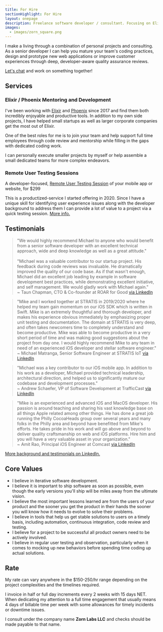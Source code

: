 ```yaml
---
title: For Hire
sectionHighlight: For Hire
layout: onepage
description: Freelance software developer / consultant. Focusing on Elixir, Phoenix, iOS, teaching and mentoring. 
images:
  - images/zorn_square.png
---
```


I make a living through a combination of personal projects and consulting. As a senior developer I can help you mature your team's coding practices, design and prototype new web applications or improve customer experiences through deep, developer-aware quality assurance reviews.

[Let's chat](mailto:zorn@zornlabs.com) and work on something together!

## Services

### Elixir / Phoenix Mentoring and Development

I've been working with [Elixir](https://elixir-lang.org) and [Phoenix](https://www.phoenixframework.org) since 2017 and find them both incredibly enjoyable and productive tools. In addition to my own side projects, I have helped small startups as well as larger corporate companies get the most out of Elixir.

One of the best roles for me is to join your team and help support full time employees through code review and mentorship while filling in the gaps with dedicated coding work. 

I can personally execute smaller projects by myself or help assemble a small dedicated teams for more complex endeavors.

### Remote User Testing Sessions

A developer-focused, [Remote User Testing Session](/user-testing/) of your mobile app or website, for $299 

This is a productized-service I started offering in 2020. Since I have a unique skill for identifying user experience issues along with the developer background to address them I can provide a lot of value to a project via a quick testing session. [More info.](/user-testing/)

## Testimonials

<blockquote class="testimonial" cite="https://www.linkedin.com/in/mikezornek/">
"We would highly recommend Michael to anyone who would benefit from a senior software developer with an excellent technical approach, wide and deep knowledge as well as a great attitude."<br />
<br />
"Michael was a valuable contributor to our startup project. His feedback during code reviews was invaluable. He dramatically improved the quality of our code base. As if that wasn't enough, Michael did an excellent job leading by example in software development best practices, while demonstrating excellent initiative, and self management. We would gladly work with Michael again."

<footer>~ Taun Chapman, CTO & Co-founder at ROAR for Good <a href="https://www.linkedin.com/in/mikezornek/">via LinkedIn</a></footer>
</blockquote>

<blockquote class="testimonial" cite="https://www.linkedin.com/in/mikezornek/">
"Mike and I worked together at STRATIS in 2019/2020 where he helped my team gain momentum on our iOS SDK which is written in Swift.  Mike is an extremely thoughtful and thorough developer, and makes his experience obvious immediately by emphasizing proper unit testing and documentation. The domain at STRATIS is very deep, and often takes newcomers time to completely understand and become productive.  Mike was able to become productive in a very short period of time and was making good suggestions about the project from day one.  I would highly recommend Mike to any team in need of an experienced iOS developer and stellar software engineer."
<footer>~ Michael Matranga, 
Senior Software Engineer at STRATIS IoT <a href="https://www.linkedin.com/in/mikezornek/">via LinkedIn</a></footer>
</blockquote>

<blockquote class="testimonial" cite="https://www.linkedin.com/in/mikezornek/">
"Michael was a key contributor to our iOS mobile app. In addition to his work as a developer, Michael provided technical leadership, architectural direction, and helped us to significantly mature our codebase and development processes." 
<footer>~ Andrew Schaefer, VP of Software Development at TrafficCast <a href="https://www.linkedin.com/in/mikezornek/">via LinkedIn</a></footer>
</blockquote>

<blockquote class="testimonial" cite="https://www.linkedin.com/in/mikezornek/">
"Mike is an experienced and advanced iOS and MacOS developer. His passion is around teaching and sharing his vast knowledge base on all things Apple related among other things. He has done a great job running the Philly CocoaHeads group over several years and many folks in the Philly area and beyond have benefitted from Mike's efforts. He takes pride in his work and will go above and beyond to deliver quality craftsmanship on web and iOS platforms. Hire him and you will have a very valuable asset in your organization." 
<footer>~ Amit Rao, Principal iOS Engineer at Comcast <a href="https://www.linkedin.com/in/mikezornek/">via LinkedIn</a></footer>
</blockquote>

[More background and testimonials on LinkedIn.](https://www.linkedin.com/in/mikezornek/)

## Core Values

* I believe in iterative software development.
* I believe it is important to ship software as soon as possible, even though the early versions you'll ship will be miles away from the ultimate vision.
* I believe the most important lessons learned are from the users of your product and the sooner you get the product in their hands the sooner you will know how it needs to evolve to solve their problems.
* I believe in tools that help us get stable solutions to users on a timely basis, including automation, continuous integration, code review and testing.
* I believe for a project to be successful all product owners need to be actively involved.
* I believe in regular user testing and observation, particularly when it comes to mocking up new behaviors before spending time coding up actual solutions.

## Rate

My rate can vary anywhere in the $150-250/hr range depending on the project complexities and the timelines required.

I invoice in half or full day increments every 2 weeks with 15 days NET. When dedicating my attention to a full time engagement that usually means 4 days of billable time per week with some allowances for timely incidents or downtime issues.

I consult under the company name **Zorn Labs LLC** and checks should be made payable to that name. 
